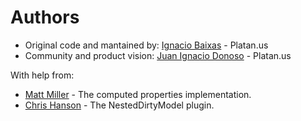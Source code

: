 Authors
=======

* Original code and mantained by: [Ignacio Baixas](https://github.com/iobaixas) - Platan.us
* Community and product vision: [Juan Ignacio Donoso](https://github.com/blackjid) - Platan.us

With help from:

* [Matt Miller](https://github.com/facultymatt) - The computed properties implementation.
* [Chris Hanson](https://github.com/chris-hanson) - The NestedDirtyModel plugin.
